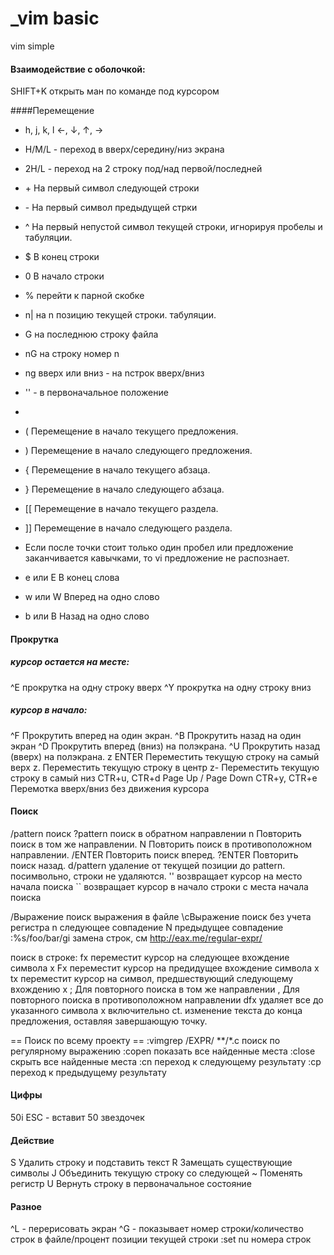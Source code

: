 _vim basic
==========

vim simple

#### Взаимодействие с оболочкой:
SHIFT+K открыть ман по команде под курсором

####Перемещение
+ h, j, k, l ←, ↓, ↑, →
+ H/M/L - переход в вверх/середину/низ экрана
+ 2H/L - переход на 2 строку под/над первой/последней
+ \+ На первый символ следующей строки
+ \- На первый символ предыдущей стрки
+ ^ На первый непустой символ текущей строки, игнорируя пробелы и табуляции.
+ $ В конец строки
+ 0 В начало строки
+ % перейти к парной скобке
+ n| на n позицию текущей строки. табуляции.
+ G на последнюю строку файла
+ nG на строку номер n
+ ng вверх или вниз - на nстрок вверх/вниз
+ '' - в первоначальное положение
+ 
+ ( Перемещение в начало текущего предложения.
+ ) Перемещение в начало следующего предложения.
+ { Перемещение в начало текущего абзаца.
+ } Перемещение в начало следующего абзаца.
+ [[ Перемещение в начало текущего раздела.
+ ]] Перемещение в начало следующего раздела.
+ Если после точки стоит только один пробел или предложение заканчивается кавычками, то vi предложение не распознает.


+ e или E В конец слова
+ w или W Вперед на одно слово
+ b или B Назад на одно слово

#### Прокрутка
##### курсор остается на месте:
^E прокрутка на одну строку вверх
^Y прокрутка на одну строку вниз
##### курсор в начало:
^F Прокрутить вперед на один экран.
^B Прокрутить назад на один экран
^D Прокрутить вперед (вниз) на полэкрана.
^U Прокрутить назад (вверх) на полэкрана.
z ENTER Переместить текущую строку на самый верх
z. Переместить текущую строку в центр
z- Переместить текущую строку в самый низ
CTR+u, CTR+d              Page Up / Page Down
CTR+y, CTR+e              Перемотка вверх/вниз без движения курсора             

#### Поиск
/pattern поиск
?pattern поиск в обратном направлении
n Повторить поиск в том же направлении.
N Повторить поиск в противоположном направлении.
/ENTER Повторить поиск вперед.
?ENTER Повторить поиск назад.
d/pattern удаление от текущей позиции до pattern. посимвольно, строки не удаляются.
'' возвращает курсор на место начала поиска
`` возвращает курсор в начало строки с места начала поиска

/Выражение               поиск выражения в файле
\cВыражение              поиск без учета регистра
n                        следующее совпадение
N                        предыдущее совпадение
:%s/foo/bar/gi           замена строк, см http://eax.me/regular-expr/


поиск в строке:
fx переместит курсор на следующее вхождение символа x
Fx переместит курсор на предидущее вхождение символа х
tx переместит курсор на символ, предшествующий следующему вхождению x
; Для повторного поиска в том же направлении
, Для повторного поиска в противоположном направлении
dfx удаляет все до указанного символа x включительно
ct. изменение текста до конца предложения, оставляя завершающую точку.

== Поиск по всему проекту ==
:vimgrep /EXPR/ **/*.c   поиск по регулярному выражению
:copen                   показать все найденные места
:close                   скрыть все найденные места
:cn                      переход к следующему результату
:cp                      переход к предыдущему результату


#### Цифры
50i ESC - вставит 50 звездочек

#### Действие
S Удалить строку и подставить текст
R Замещать существующие символы
J Объединить текущую строку со следующей
~ Поменять регистр
U Вернуть строку в первоначальное состояние


#### Разное
^L - перерисовать экран
^G - показывает номер строки/количество строк в файле/процент позиции текущей строки
:set nu номера строк